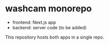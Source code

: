 # washcam monorepo

- frontend: Next.js app
- backend: server code (to be added)

This repository hosts both apps in a single repo.
